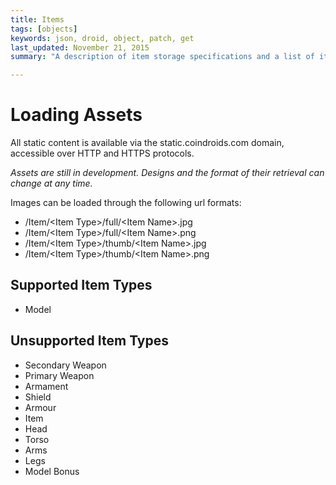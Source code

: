 ```yaml
---
title: Items
tags: [objects]
keywords: json, droid, object, patch, get
last_updated: November 21, 2015
summary: "A description of item storage specifications and a list of items available"

---
```

 
# Loading Assets

All static content is available via the static.coindroids.com domain, accessible over HTTP and HTTPS protocols.  

_Assets are still in development. Designs and the format of their retrieval can change at any time._

Images can be loaded through the following url formats:

* /Item/&lt;Item Type&gt;/full/&lt;Item Name&gt;.jpg
* /Item/&lt;Item Type&gt;/full/&lt;Item Name&gt;.png
* /Item/&lt;Item Type&gt;/thumb/&lt;Item Name&gt;.jpg
* /Item/&lt;Item Type&gt;/thumb/&lt;Item Name&gt;.png


## Supported Item Types

* Model

## Unsupported Item Types

* Secondary Weapon
* Primary Weapon
* Armament
* Shield
* Armour
* Item
* Head
* Torso
* Arms
* Legs
* Model Bonus



